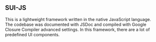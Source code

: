 ## SUI-JS

This is a lightweight framework written in the native JavaScript language. The codebase was documented with JSDoc and compiled with Google Closure Compiler advanced settings. In this framework, there are a lot of predefined UI components.
